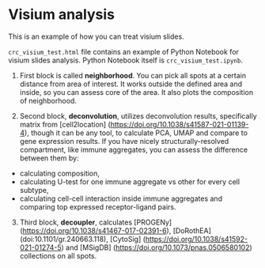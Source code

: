 # Visium analysis

This is an example of how you can treat visium slides.

`crc_visium_test.html` file contains an example of Python Notebook 
for visium slides analysis. Python Notebook itself is `crc_visium_test.ipynb`.

1. First block is called **neighborhood**. You can pick all spots at a certain 
distance from area of interest. It works outside the defined area and inside, so
you can assess core of the area. It also plots the composition of neighborhood.

2. Second block, **deconvolution**, utilizes deconvolution results, specifically 
matrix from [cell2location] (https://doi.org/10.1038/s41587-021-01139-4), though it
can be any tool, to calculate PCA, UMAP and compare to gene expression results.
If you have nicely structurally-resolved compartment, like immune aggregates, you can 
assess the difference between them by: 
- calculating composition, 
- calculating U-test for one immune aggregate vs other for every cell subtype, 
- calculating cell-cell interaction inside immune aggregates and 
comparing top expressed receptor-ligand pairs.

3. Third block, **decoupler**, calculates [PROGENy] (https://doi.org/10.1038/s41467-017-02391-6), 
[DoRothEA] (doi:10.1101/gr.240663.118), [CytoSig] (https://doi.org/10.1038/s41592-021-01274-5)
 and [MSigDB] (https://doi.org/10.1073/pnas.0506580102) collections on all spots.
